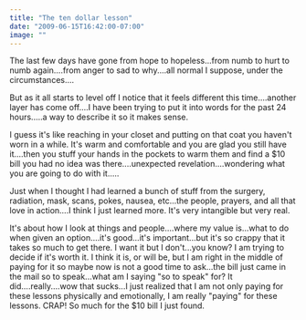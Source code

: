 ```yaml
---
title: "The ten dollar lesson"
date: "2009-06-15T16:42:00-07:00"
image: ""
---
```


The last few days have gone from hope to hopeless...from numb to hurt to numb again....from anger to sad to why....all normal I suppose, under the circumstances....

But as it all starts to level off I notice that it feels different this time....another layer has come off....I have been trying to put it into words for the past 24 hours.....a way to describe it so it makes sense.

 I guess it's like reaching in your closet and putting on that coat you haven't worn in a while. It's warm and comfortable and you are glad you still have it....then you stuff your hands in the pockets to warm them and find a $10 bill you had no idea was there....unexpected revelation....wondering what you are going to do with it.....


Just when I thought I had learned a bunch of stuff from the surgery, radiation, mask, scans, pokes, nausea, etc...the people, prayers, and all that love in action....I think I just learned more. It's very intangible but very real.

 It's about how I look at things and people....where my value is...what to do when given an option....it's good...it's important...but it's so crappy that it takes so much to get there. I want it but I don't...you know? I am trying to decide if it's worth it. I think it is, or will be, but I am right in the middle of paying for it so maybe now is not a good time to ask...the bill just came in the mail so to speak...what am I saying "so to speak" for? It did....really....wow that sucks...I just realized that I am not only paying for these lessons physically and emotionally, I am really "paying" for these lessons. CRAP! So much for the $10 bill I just found.